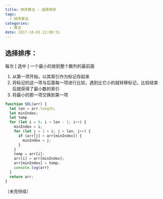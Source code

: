```yaml
---
title: 排序算法 - 选择排序
tags:
  - 排序算法
categories:
  - 算法
date: 2017-10-03 22:00:51
---
```


## 选择排序：

每次 [ 选中 ] 一个最小的放到整个数列的最前面

1. 从第一项开始，以其索引作为标记存起来
2. 将标记的这一项与后面每一项进行比较，遇到比它小的就转移标记，比较结束后就获得了最小数的索引
3. 将最小的那一项交换到第一项

```javascript
function SEL(arr) {
  let len = arr.length;
  let minIndex;
  let temp
  for (let i = 0; i < len - 1; i++) {
    minIndex = i;
    for (let j = 1 + i; j < len; j++) {
      if (arr[j] < arr[minIndex]) {
        minIndex = j;
      }
    }
    temp = arr[i];
    arr[i] = arr[minIndex];
    arr[minIndex] = temp;
    console.log(arr)
  }
  return arr;
}
```

（未完待续）
